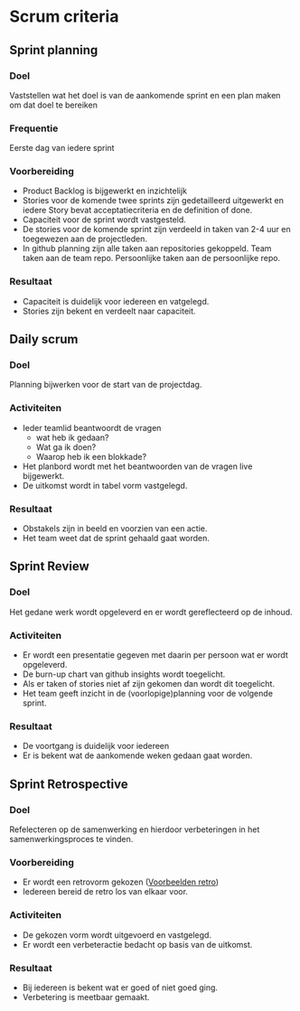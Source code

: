 # Scrum criteria

## Sprint planning 
### Doel  
Vaststellen wat het doel is van de aankomende sprint en een plan maken om dat doel te bereiken 

### Frequentie 
Eerste dag van iedere sprint 

### Voorbereiding  
- Product Backlog is bijgewerkt en inzichtelijk 
- Stories voor de komende twee sprints zijn gedetailleerd uitgewerkt en iedere Story bevat acceptatiecriteria en de definition of done.
- Capaciteit voor de sprint wordt vastgesteld.
- De stories voor de komende sprint zijn verdeeld in taken van 2-4 uur en   toegewezen aan de projectleden. 
- In github planning zijn alle taken aan repositories gekoppeld. Team taken   aan de team repo. Persoonlijke taken aan de persoonlijke repo. 

### Resultaat
- Capaciteit is duidelijk voor iedereen en vatgelegd.
- Stories zijn bekent en verdeelt naar capaciteit. 

## Daily scrum

### Doel 
Planning bijwerken voor de start van de projectdag.

### Activiteiten
- Ieder teamlid beantwoordt de vragen
  - wat heb ik gedaan?
  - Wat ga ik doen?
  - Waarop heb ik een blokkade?   
- Het planbord wordt met het beantwoorden van de vragen live bijgewerkt. 
- De uitkomst wordt in tabel vorm vastgelegd. 

### Resultaat
- Obstakels zijn in beeld en voorzien van een actie. 
- Het team weet dat de sprint gehaald gaat worden. 

## Sprint Review

### Doel
Het gedane werk wordt opgeleverd en er wordt gereflecteerd op de inhoud. 

### Activiteiten
- Er wordt een presentatie gegeven met daarin per persoon wat er wordt opgeleverd.
- De burn-up chart van github insights wordt toegelicht.
- Als er taken of stories niet af zijn gekomen dan wordt dit toegelicht.
- Het team geeft inzicht in de (voorlopige)planning voor de volgende sprint.  

### Resultaat
- De voortgang is duidelijk voor iedereen
- Er is bekent wat de aankomende weken gedaan gaat worden. 

## Sprint Retrospective

### Doel
Refelecteren op de samenwerking en hierdoor verbeteringen in het samenwerkingsproces te vinden.  

### Voorbereiding 
- Er wordt een retrovorm gekozen ([Voorbeelden retro](https://echometerapp.com/nl/retrospective-voorbeelden/#elementor-toc__heading-anchor-3))
- Iedereen bereid de retro los van elkaar voor. 

### Activiteiten
- De gekozen vorm wordt uitgevoerd en vastgelegd. 
- Er wordt een verbeteractie bedacht op basis van de uitkomst. 

### Resultaat
- Bij iedereen is bekent wat er goed of niet goed ging.
- Verbetering is meetbaar gemaakt.